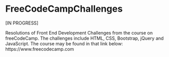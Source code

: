 # FreeCodeCampChallenges

[IN PROGRESS]
<p>Resolutions of Front End Development Challenges from the course on freeCodeCamp.
The challenges include HTML, CSS, Bootstrap, jQuery and JavaScript.
The course may be found in that link below: https://www.freecodecamp.com</p>
